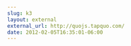 ```yaml
---
slug: k3
layout: external
external_url: http://quojs.tapquo.com/
date: 2012-02-05T16:35:01-06:00
---
```

